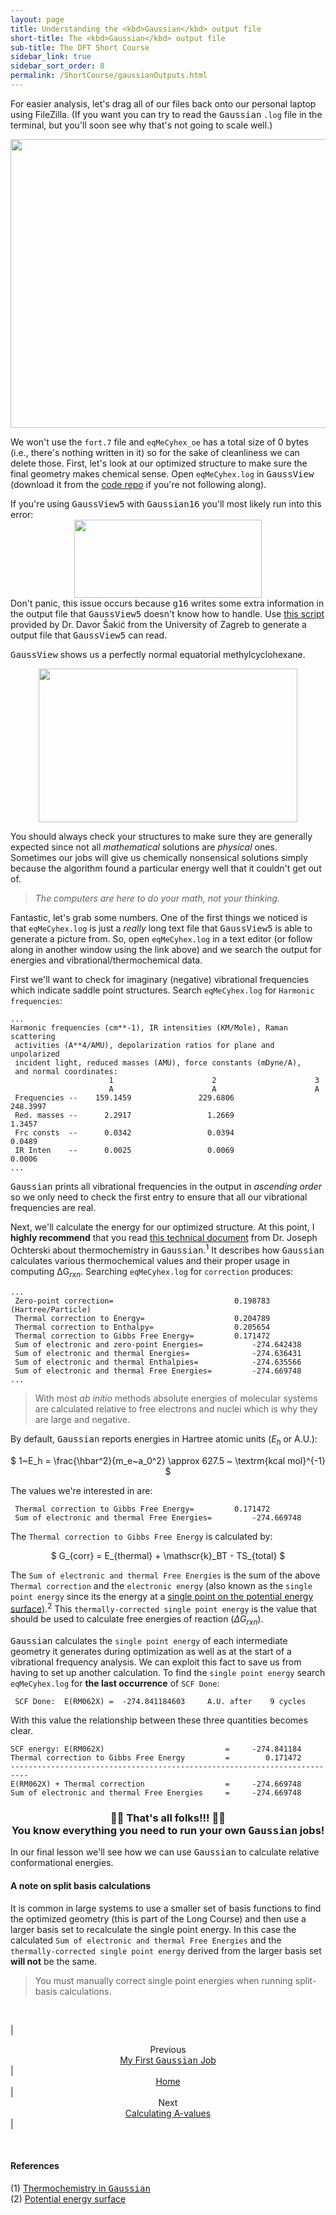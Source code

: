 ```yaml
---
layout: page
title: Understanding the <kbd>Gaussian</kbd> output file
short-title: The <kbd>Gaussian</kbd> output file
sub-title: The DFT Short Course
sidebar_link: true
sidebar_sort_order: 8
permalink: /ShortCourse/gaussianOutputs.html
---
```


For easier analysis, let's drag all of our files back onto our personal laptop using FileZilla. (If you want you can try to read the <kbd>Gaussian</kbd> `.log` file in the terminal, but you'll soon see why that's not going to scale well.)

<center>
    <img src="/dftCourse/assets/7_1.png" width="641.5" height="462.5">
</center>

We won't use the `fort.7` file and `eqMeCyhex_oe` has a total size of 0 bytes (i.e., there's nothing written in it) so for the sake of cleanliness we can delete those. First, let's look at our optimized structure to make sure the final geometry makes chemical sense. Open `eqMeCyhex.log` in <kbd>GaussView</kbd> (download it from the [code repo](https://github.com/thisisntnathan/dftShortCourseFiles/blob/370b1efe3fbc332fc7beef72050ffe52b357fcf5/eqMeCyclohexane/eqMeCyhex.log) if you're not following along).  

<div class="message">
    If you're using <kbd>GaussView5</kbd> with <kbd>Gaussian16</kbd> you'll most likely run into this error:
        <center>
            <img src="/dftCourse/assets/GLOG_Parse_Error.png" width="300" height="124.5">
        </center>
    Don't panic, this issue occurs because <kbd>g16</kbd> writes some extra information in the output file that <kbd>GaussView5</kbd> doesn't know how to handle. Use <a href="https://gist.github.com/thisisntnathan/2aab4e51f1887c2e41feb71b081d5a7f">this script</a> provided by Dr. Davor Šakić from the University of Zagreb to generate a output file that <kbd>GaussView5</kbd> can read.
</div>

<kbd>GaussView</kbd> shows us a perfectly normal equatorial methylcyclohexane.

<center>
    <img src="/dftCourse/assets/eqMeCyhex.png" width="414.6" height="246.6">
</center>

You should always check your structures to make sure they are generally expected since not all *mathematical* solutions are *physical* ones. Sometimes our jobs will give us chemically nonsensical solutions simply because the algorithm found a particular energy well that it couldn't get out of.  

>*The computers are here to do your math, not your thinking.*

Fantastic, let's grab some numbers. One of the first things we noticed is that `eqMeCyhex.log` is just a *really* long text file that <kbd>GaussView5</kbd> is able to generate a picture from. So, open `eqMeCyhex.log` in a text editor (or follow along in another window using the link above) and we search the output for energies and vibrational/thermochemical data.  

First we'll want to check for imaginary (negative) vibrational frequencies which indicate saddle point structures. Search `eqMeCyhex.log` for `Harmonic frequencies`:

<!-- markdownlint-disable MD040 -->
```
...
Harmonic frequencies (cm**-1), IR intensities (KM/Mole), Raman scattering
 activities (A**4/AMU), depolarization ratios for plane and unpolarized
 incident light, reduced masses (AMU), force constants (mDyne/A),
 and normal coordinates:
                      1                      2                      3
                      A                      A                      A
 Frequencies --    159.1459               229.6806               248.3997
 Red. masses --      2.2917                 1.2669                 1.3457
 Frc consts  --      0.0342                 0.0394                 0.0489
 IR Inten    --      0.0025                 0.0069                 0.0006
...
```
<!-- markdownlint-enable MD040 -->

<kbd>Gaussian</kbd> prints all vibrational frequencies in the output in *ascending order* so we only need to check the first entry to ensure that all our vibrational frequencies are real.  

Next, we'll calculate the energy for our optimized structure. At this point, I **highly recommend** that you read [this technical document](https://gaussian.com/thermo/) from Dr. Joseph Ochterski about thermochemistry in <kbd>Gaussian</kbd>.<sup>1</sup> It describes how <kbd>Gaussian</kbd> calculates various thermochemical values and their proper usage in computing ΔG<sub>*rxn*</sub>. Searching `eqMeCyhex.log` for `correction` produces:

<!-- markdownlint-disable MD040 -->
```
...
 Zero-point correction=                           0.198783 (Hartree/Particle)
 Thermal correction to Energy=                    0.204789
 Thermal correction to Enthalpy=                  0.205654
 Thermal correction to Gibbs Free Energy=         0.171472
 Sum of electronic and zero-point Energies=           -274.642438
 Sum of electronic and thermal Energies=              -274.636431
 Sum of electronic and thermal Enthalpies=            -274.635566
 Sum of electronic and thermal Free Energies=         -274.669748
...
```
<!-- markdownlint-enable MD040 -->

>With most *ab initio* methods absolute energies of molecular systems are calculated relative to free electrons and nuclei which is why they are large and negative.

By default, <kbd>Gaussian</kbd> reports energies in Hartree atomic units ($E_h$ or A.U.):  
<center>
    $ 1~E_h = \frac{\hbar^2}{m_e~a_0^2} \approx 627.5 ~ \textrm{kcal mol}^{-1} $  
</center>

The values we're interested in are:

<!-- markdownlint-disable MD040 -->
```
 Thermal correction to Gibbs Free Energy=         0.171472
 Sum of electronic and thermal Free Energies=         -274.669748
```
<!-- markdownlint-enable MD040 -->

The `Thermal correction to Gibbs Free Energy` is calculated by:
<center>
    $ G_{corr} = E_{thermal} + \mathscr{k}_BT - TS_{total} $
</center>
  
The `Sum of electronic and thermal Free Energies` is the sum of the above `Thermal correction` and the `electronic energy` (also known as the `single point energy` since its the energy at a [single point on the potential energy surface](https://en.wikipedia.org/wiki/Potential_energy_surface)).<sup>2</sup> This `thermally-corrected single point energy` is the value that should be used to calculate free energies of reaction ($\Delta G_{rxn}$).

<kbd>Gaussian</kbd> calculates the `single point energy` of each intermediate geometry it generates during optimization as well as at the start of a vibrational frequency analysis. We can exploit this fact to save us from having to set up another calculation. To find the `single point energy` search `eqMeCyhex.log` for **the last occurrence** of `SCF Done`:

<!-- markdownlint-disable MD040 -->
```
 SCF Done:  E(RM062X) =  -274.841184603     A.U. after    9 cycles
```
<!-- markdownlint-enable MD040 -->

With this value the relationship between these three quantities becomes clear.

<!-- markdownlint-disable MD040 -->
```
SCF energy: E(RM062X)                           =     -274.841184
Thermal correction to Gibbs Free Energy         =        0.171472
--------------------------------------------------------------------------
E(RM062X) + Thermal correction                  =     -274.669748
Sum of electronic and thermal Free Energies     =     -274.669748
```
<!-- markdownlint-enable MD040 -->

### <center> 🎉🎉 That's all folks!!! 🍾🍾 <br> You know everything you need to run your own <kbd>Gaussian</kbd> jobs! </center>

In our final lesson we'll see how we can use <kbd>Gaussian</kbd> to calculate relative conformational energies.  

#### A note on split basis calculations

It is common in large systems to use a smaller set of basis functions to find the optimized geometry (this is part of the Long Course) and then use a larger basis set to recalculate the single point energy. In this case the calculated `Sum of electronic and thermal Free Energies` and the `thermally-corrected single point energy` derived from the larger basis set **will not** be the same.  

>You must manually correct single point energies when running split-basis calculations.  

<br />

| <center>Previous<br><a href="/dftCourse/ShortCourse/firstJob.html">My First <kbd>Gaussian</kbd> Job</a></center> | <center><a href="/dftCourse/introduction.html">Home</a></center> | <center>Next<br><a href="/dftCourse/ShortCourse/aValues.html">Calculating A-values</a></center> |

<br>

#### References

(1) [Thermochemistry in <kbd>Gaussian</kbd>](https://gaussian.com/thermo/)  
(2) [Potential energy surface](https://en.wikipedia.org/wiki/Potential_energy_surface)  
